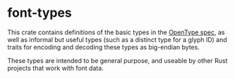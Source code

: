 # font-types

This crate contains definitions of the basic types in the [OpenType
spec][opentype], as well as informal but useful types (such as a distinct type
for a glyph ID) and traits for encoding and decoding these types as big-endian
bytes.

These types are intended to be general purpose, and useable by other Rust
projects that work with font data.

[opentype]: https://docs.microsoft.com/en-us/typography/opentype/


